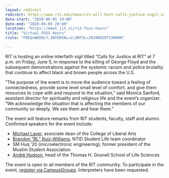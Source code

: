 ```yaml
---
layout: redirect
redirect: https://www.rit.edu/news/rit-will-host-calls-justice-vigil-zoom-friday
date-start: "2020-06-05 19:00"
date-end: "2020-06-05 20:00"
location: "https://meet.jit.si/rit-foss-hours"
title: "Virtual FOSS Hours"
rrule: "FREQ=WEEKLY;INTERVAL=2;UNTIL=20200820T190000"

---
```


RIT is hosting an online interfaith vigil titled “Calls for Justice at RIT” at 7 p.m. on Friday, June 5, in response to the killing of George Floyd and the subsequent demonstrations against the systemic racism and police brutality that continue to affect black and brown people across the U.S.

“The purpose of the event is to move the audience toward a feeling of connectedness, provide some level small level of comfort, and give them resources to cope with and respond to the situation,” said Monica Sanford, assistant director for spirituality and religious life and the event’s organizer.
“We acknowledge the situation that is affecting the members of our community so deeply.
We see them and hear them.”

The event will feature remarks from RIT students, faculty, staff and alumni.
Confirmed speakers for the event include:

* [Michael Laver][1], associate dean of the College of Liberal Arts
* [Brandon “BL” Ruiz-Williams][2], NTID Student Life team coordinator
* SM Huq ’20 (microelectronic engineering), former president of the Muslim Student Association
* [André Hudson][3], head of the Thomas H. Gosnell School of Life Sciences

The event is open to all members of the RIT community.
To participate in the event, [register via CampusGroups][4].
Interpreters have been requested.

[1]: https://www.rit.edu/directory/mslgsh-michael-laver
[2]: https://www.rit.edu/directory/blwnsl-brandon-ruiz-williams
[3]: https://www.rit.edu/directory/aohsbi-andre-hudson
[4]: https://campusgroups.rit.edu/SRL/rsvp_boot?id=714834
